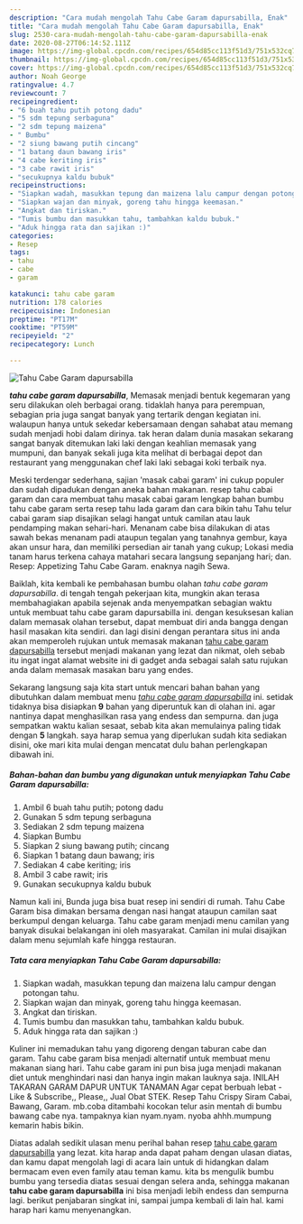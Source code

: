 ```yaml
---
description: "Cara mudah mengolah Tahu Cabe Garam dapursabilla, Enak"
title: "Cara mudah mengolah Tahu Cabe Garam dapursabilla, Enak"
slug: 2530-cara-mudah-mengolah-tahu-cabe-garam-dapursabilla-enak
date: 2020-08-27T06:14:52.111Z
image: https://img-global.cpcdn.com/recipes/654d85cc113f51d3/751x532cq70/tahu-cabe-garam-dapursabilla-foto-resep-utama.jpg
thumbnail: https://img-global.cpcdn.com/recipes/654d85cc113f51d3/751x532cq70/tahu-cabe-garam-dapursabilla-foto-resep-utama.jpg
cover: https://img-global.cpcdn.com/recipes/654d85cc113f51d3/751x532cq70/tahu-cabe-garam-dapursabilla-foto-resep-utama.jpg
author: Noah George
ratingvalue: 4.7
reviewcount: 7
recipeingredient:
- "6 buah tahu putih potong dadu"
- "5 sdm tepung serbaguna"
- "2 sdm tepung maizena"
- " Bumbu"
- "2 siung bawang putih cincang"
- "1 batang daun bawang iris"
- "4 cabe keriting iris"
- "3 cabe rawit iris"
- "secukupnya kaldu bubuk"
recipeinstructions:
- "Siapkan wadah, masukkan tepung dan maizena lalu campur dengan potongan tahu."
- "Siapkan wajan dan minyak, goreng tahu hingga keemasan."
- "Angkat dan tiriskan."
- "Tumis bumbu dan masukkan tahu, tambahkan kaldu bubuk."
- "Aduk hingga rata dan sajikan :)"
categories:
- Resep
tags:
- tahu
- cabe
- garam

katakunci: tahu cabe garam 
nutrition: 178 calories
recipecuisine: Indonesian
preptime: "PT17M"
cooktime: "PT59M"
recipeyield: "2"
recipecategory: Lunch

---
```



![Tahu Cabe Garam dapursabilla](https://img-global.cpcdn.com/recipes/654d85cc113f51d3/751x532cq70/tahu-cabe-garam-dapursabilla-foto-resep-utama.jpg)

<b><i>tahu cabe garam dapursabilla</i></b>, Memasak menjadi bentuk kegemaran yang seru dilakukan oleh berbagai orang. tidaklah hanya para perempuan, sebagian pria juga sangat banyak yang tertarik dengan kegiatan ini. walaupun hanya untuk sekedar kebersamaan dengan sahabat atau memang sudah menjadi hobi dalam dirinya. tak heran dalam dunia masakan sekarang sangat banyak ditemukan laki laki dengan keahlian memasak yang mumpuni, dan banyak sekali juga kita melihat di berbagai depot dan restaurant yang menggunakan chef laki laki sebagai koki terbaik nya.

Meski terdengar sederhana, sajian &#39;masak cabai garam&#39; ini cukup populer dan sudah dipadukan dengan aneka bahan makanan. resep tahu cabai garam dan cara membuat tahu masak cabai garam lengkap bahan bumbu tahu cabe garam serta resep tahu lada garam dan cara bikin tahu Tahu telur cabai garam siap disajikan selagi hangat untuk camilan atau lauk pendamping makan sehari-hari. Menanam cabe bisa dilakukan di atas sawah bekas menanam padi ataupun tegalan yang tanahnya gembur, kaya akan unsur hara, dan memiliki persedian air tanah yang cukup; Lokasi media tanam harus terkena cahaya matahari secara langsung sepanjang hari; dan. Resep: Appetizing Tahu Cabe Garam. enaknya nagih Sewa.

Baiklah, kita kembali ke pembahasan bumbu olahan <i>tahu cabe garam dapursabilla</i>. di tengah tengah pekerjaan kita, mungkin akan terasa membahagiakan apabila sejenak anda menyempatkan sebagian waktu untuk membuat tahu cabe garam dapursabilla ini. dengan kesuksesan kalian dalam memasak olahan tersebut, dapat membuat diri anda bangga dengan hasil masakan kita sendiri. dan lagi disini dengan perantara situs ini anda akan memperoleh rujukan untuk memasak makanan <u>tahu cabe garam dapursabilla</u> tersebut menjadi makanan yang lezat dan nikmat, oleh sebab itu ingat ingat alamat website ini di gadget anda sebagai salah satu rujukan anda dalam memasak masakan baru yang endes.


Sekarang langsung saja kita start untuk mencari bahan bahan yang dibutuhkan dalam membuat menu <u><i>tahu cabe garam dapursabilla</i></u> ini. setidak tidaknya bisa disiapkan <b>9</b> bahan yang diperuntuk kan di olahan ini. agar nantinya dapat menghasilkan rasa yang endess dan sempurna. dan juga sempatkan waktu kalian sesaat, sebab kita akan memulainya paling tidak dengan <b>5</b> langkah. saya harap semua yang diperlukan sudah kita sediakan disini, oke mari kita mulai dengan mencatat dulu bahan perlengkapan dibawah ini.

<!--inarticleads1-->

##### Bahan-bahan dan bumbu yang digunakan untuk menyiapkan Tahu Cabe Garam dapursabilla:

1. Ambil 6 buah tahu putih; potong dadu
1. Gunakan 5 sdm tepung serbaguna
1. Sediakan 2 sdm tepung maizena
1. Siapkan  Bumbu
1. Siapkan 2 siung bawang putih; cincang
1. Siapkan 1 batang daun bawang; iris
1. Sediakan 4 cabe keriting; iris
1. Ambil 3 cabe rawit; iris
1. Gunakan secukupnya kaldu bubuk


Namun kali ini, Bunda juga bisa buat resep ini sendiri di rumah. Tahu Cabe Garam bisa dimakan bersama dengan nasi hangat ataupun camilan saat berkumpul dengan keluarga. Tahu cabe garam menjadi menu camilan yang banyak disukai belakangan ini oleh masyarakat. Camilan ini mulai disajikan dalam menu sejumlah kafe hingga restauran. 

<!--inarticleads2-->

##### Tata cara menyiapkan Tahu Cabe Garam dapursabilla:

1. Siapkan wadah, masukkan tepung dan maizena lalu campur dengan potongan tahu.
1. Siapkan wajan dan minyak, goreng tahu hingga keemasan.
1. Angkat dan tiriskan.
1. Tumis bumbu dan masukkan tahu, tambahkan kaldu bubuk.
1. Aduk hingga rata dan sajikan :)


Kuliner ini memadukan tahu yang digoreng dengan taburan cabe dan garam. Tahu cabe garam bisa menjadi alternatif untuk membuat menu makanan siang hari. Tahu cabe garam ini pun bisa juga menjadi makanan diet untuk menghindari nasi dan hanya ingin makan lauknya saja. INILAH TAKARAN GARAM DAPUR UNTUK TANAMAN Agar cepat berbuah lebat - Like &amp; Subscribe,, Please,, Jual Obat STEK. Resep Tahu Crispy Siram Cabai, Bawang, Garam. mb.coba ditambahi kocokan telur asin mentah di bumbu bawang cabe nya. tampaknya kian nyam.nyam. nyoba ahhh.mumpung kemarin habis bikin. 

Diatas adalah sedikit ulasan menu perihal bahan resep <u>tahu cabe garam dapursabilla</u> yang lezat. kita harap anda dapat paham dengan ulasan diatas, dan kamu dapat mengolah lagi di acara lain untuk di hidangkan dalam bermacam even even family atau teman kamu. kita bs mengulik bumbu bumbu yang tersedia diatas sesuai dengan selera anda, sehingga makanan <b>tahu cabe garam dapursabilla</b> ini bisa menjadi lebih endess dan sempurna lagi. berikut penjabaran singkat ini, sampai jumpa kembali di lain hal. kami harap hari kamu menyenangkan.
